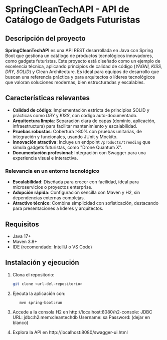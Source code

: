 # SpringCleanTechAPI - API de Catálogo de Gadgets Futuristas

## Descripción del proyecto
**SpringCleanTechAPI** es una API REST desarrollada en Java con Spring Boot que gestiona un catálogo de productos tecnológicos innovadores, como gadgets futuristas. Este proyecto está diseñado como un ejemplo de excelencia técnica, aplicando principios de calidad de código (*YAGNI, KISS, DRY, SOLID*) y Clean Architecture. Es ideal para equipos de desarrollo que buscan una referencia práctica y para arquitectos o líderes tecnológicos que valoran soluciones modernas, bien estructuradas y escalables.

## Características relevantes
- **Calidad de código**: Implementación estricta de principios SOLID y prácticas como *DRY* y *KISS*, con código auto-documentado.
- **Arquitectura limpia**: Separación clara de capas (dominio, aplicación, infraestructura) para facilitar mantenimiento y escalabilidad.
- **Pruebas robustas**: Cobertura >80% con pruebas unitarias, de integración y funcionales, usando JUnit y Mockito.
- **Innovación atractiva**: Incluye un endpoint `/products/trending` que simula gadgets futuristas, como "Drone Quantum X".
- **Documentación profesional**: Integración con Swagger para una experiencia visual e interactiva.

### Relevancia en un entorno tecnológico
- **Escalabilidad**: Diseñada para crecer con facilidad, ideal para microservicios o proyectos enterprise.
- **Adopción rápida**: Configuración sencilla con Maven y H2, sin dependencias externas complejas.
- **Atractivo técnico**: Combina simplicidad con sofisticación, destacando para presentaciones a líderes y arquitectos.

## Requisitos
- Java 17+
- Maven 3.8+
- IDE (recomendado: IntelliJ o VS Code)

## Instalación y ejecución
1. Clona el repositorio:
   ```bash
   git clone <url-del-repositorio>

2. Ejecuta la aplicación con:
   ```bash
      mvn spring-boot:run
   
3. Accede a la consola H2 en http://localhost:8080/h2-console:
   JDBC URL: jdbc:h2:mem:cleantechdb
   Username: sa
   Password: (dejar en blanco)

4. Explora la API en http://localhost:8080/swagger-ui.html